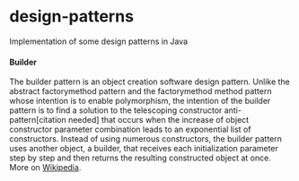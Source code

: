 # design-patterns
Implementation of some design patterns in Java
#### Builder
The builder pattern is an object creation software design pattern. Unlike the abstract factorymethod pattern and the factorymethod method pattern whose intention is to enable polymorphism, the intention of the builder pattern is to find a solution to the telescoping constructor anti-pattern[citation needed] that occurs when the increase of object constructor parameter combination leads to an exponential list of constructors. Instead of using numerous constructors, the builder pattern uses another object, a builder, that receives each initialization parameter step by step and then returns the resulting constructed object at once. More on [Wikipedia](https://en.wikipedia.org/wiki/Builder_pattern).

